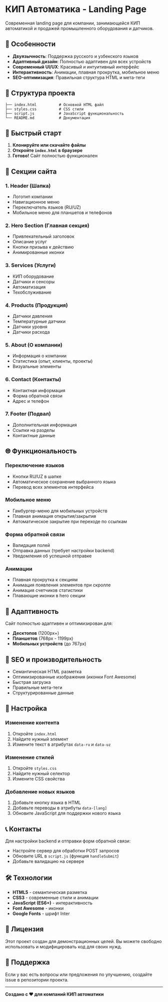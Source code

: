 # КИП Автоматика - Landing Page

Современная landing page для компании, занимающейся КИП автоматикой и продажей промышленного оборудования и датчиков.

## 🌟 Особенности

- **Двуязычность**: Поддержка русского и узбекского языков
- **Адаптивный дизайн**: Полностью адаптивен для всех устройств
- **Современный UI/UX**: Красивый и интуитивный интерфейс
- **Интерактивность**: Анимации, плавная прокрутка, мобильное меню
- **SEO-оптимизация**: Правильная структура HTML и мета-теги

## 📁 Структура проекта

```
├── index.html          # Основной HTML файл
├── styles.css          # CSS стили
├── script.js           # JavaScript функциональность
└── README.md           # Документация
```

## 🚀 Быстрый старт

1. **Клонируйте или скачайте файлы**
2. **Откройте `index.html` в браузере**
3. **Готово!** Сайт полностью функционален

## 🎨 Секции сайта

### 1. Header (Шапка)
- Логотип компании
- Навигационное меню
- Переключатель языков (RU/UZ)
- Мобильное меню для планшетов и телефонов

### 2. Hero Section (Главная секция)
- Привлекательный заголовок
- Описание услуг
- Кнопки призыва к действию
- Анимированные иконки

### 3. Services (Услуги)
- КИП оборудование
- Датчики и сенсоры
- Автоматизация
- Техобслуживание

### 4. Products (Продукция)
- Датчики давления
- Температурные датчики
- Датчики уровня
- Датчики расхода

### 5. About (О компании)
- Информация о компании
- Статистика (опыт, клиенты, проекты)
- Визуальные элементы

### 6. Contact (Контакты)
- Контактная информация
- Форма обратной связи
- Адрес и телефон

### 7. Footer (Подвал)
- Дополнительная информация
- Ссылки на разделы
- Контактные данные

## 🌐 Функциональность

### Переключение языков
- Кнопки RU/UZ в шапке
- Автоматическое сохранение выбранного языка
- Перевод всех элементов интерфейса

### Мобильное меню
- Гамбургер-меню для мобильных устройств
- Плавная анимация открытия/закрытия
- Автоматическое закрытие при переходе по ссылкам

### Форма обратной связи
- Валидация полей
- Отправка данных (требует настройки backend)
- Уведомления об успешной отправке

### Анимации
- Плавная прокрутка к секциям
- Анимация появления элементов при скролле
- Анимация счетчиков статистики
- Плавающие иконки в hero секции

## 📱 Адаптивность

Сайт полностью адаптивен и оптимизирован для:
- **Десктопов** (1200px+)
- **Планшетов** (768px - 1199px)
- **Мобильных устройств** (до 767px)

## 🎯 SEO и производительность

- Семантическая HTML разметка
- Оптимизированные изображения (иконки Font Awesome)
- Быстрая загрузка
- Правильные мета-теги
- Структурированные данные

## 🔧 Настройка

### Изменение контента
1. Откройте `index.html`
2. Найдите нужный элемент
3. Измените текст в атрибутах `data-ru` и `data-uz`

### Изменение стилей
1. Откройте `styles.css`
2. Найдите нужный селектор
3. Измените CSS свойства

### Добавление новых языков
1. Добавьте кнопку языка в HTML
2. Добавьте переводы в атрибуты `data-[lang]`
3. Обновите JavaScript для поддержки нового языка

## 📞 Контакты

Для настройки backend и отправки форм обратной связи:
- Настройте сервер для обработки POST запросов
- Обновите URL в `script.js` (функция `handleSubmit`)
- Добавьте валидацию на сервере

## 🛠 Технологии

- **HTML5** - семантическая разметка
- **CSS3** - современные стили и анимации
- **JavaScript (ES6+)** - интерактивность
- **Font Awesome** - иконки
- **Google Fonts** - шрифт Inter

## 📄 Лицензия

Этот проект создан для демонстрационных целей. Вы можете свободно использовать и модифицировать код для своих нужд.

## 🤝 Поддержка

Если у вас есть вопросы или предложения по улучшению, создайте issue в репозитории проекта.

---

**Создано с ❤️ для компаний КИП автоматики**